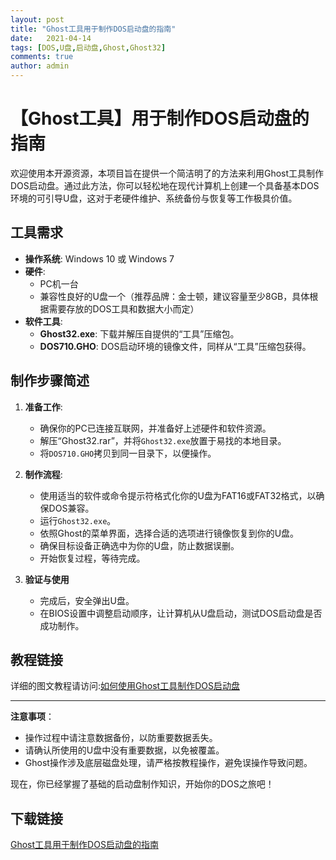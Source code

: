 ```yaml
---
layout: post
title: "Ghost工具用于制作DOS启动盘的指南"
date:   2021-04-14
tags: [DOS,U盘,启动盘,Ghost,Ghost32]
comments: true
author: admin
---
```

# 【Ghost工具】用于制作DOS启动盘的指南

欢迎使用本开源资源，本项目旨在提供一个简洁明了的方法来利用Ghost工具制作DOS启动盘。通过此方法，你可以轻松地在现代计算机上创建一个具备基本DOS环境的可引导U盘，这对于老硬件维护、系统备份与恢复等工作极具价值。

## 工具需求

- **操作系统**: Windows 10 或 Windows 7
- **硬件**: 
    - PC机一台
    - 兼容性良好的U盘一个（推荐品牌：金士顿，建议容量至少8GB，具体根据需要存放的DOS工具和数据大小而定）
- **软件工具**:
    - **Ghost32.exe**: 下载并解压自提供的“工具”压缩包。
    - **DOS710.GHO**: DOS启动环境的镜像文件，同样从“工具”压缩包获得。

## 制作步骤简述

1. **准备工作**:
   - 确保你的PC已连接互联网，并准备好上述硬件和软件资源。
   - 解压“Ghost32.rar”，并将`Ghost32.exe`放置于易找的本地目录。
   - 将`DOS710.GHO`拷贝到同一目录下，以便操作。

2. **制作流程**:
   - 使用适当的软件或命令提示符格式化你的U盘为FAT16或FAT32格式，以确保DOS兼容。
   - 运行`Ghost32.exe`。
   - 依照Ghost的菜单界面，选择合适的选项进行镜像恢复到你的U盘。
   - 确保目标设备正确选中为你的U盘，防止数据误删。
   - 开始恢复过程，等待完成。

3. **验证与使用**
   - 完成后，安全弹出U盘。
   - 在BIOS设置中调整启动顺序，让计算机从U盘启动，测试DOS启动盘是否成功制作。

## 教程链接

详细的图文教程请访问:[如何使用Ghost工具制作DOS启动盘](https://blog.csdn.net/qq_42605300/article/details/136595742)

---

**注意事项**：
- 操作过程中请注意数据备份，以防重要数据丢失。
- 请确认所使用的U盘中没有重要数据，以免被覆盖。
- Ghost操作涉及底层磁盘处理，请严格按教程操作，避免误操作导致问题。

现在，你已经掌握了基础的启动盘制作知识，开始你的DOS之旅吧！

## 下载链接

[Ghost工具用于制作DOS启动盘的指南](https://pan.quark.cn/s/122e954ad281)